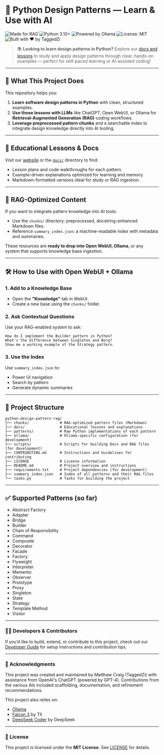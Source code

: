 # 🧠 Python Design Patterns — Learn & Use with AI

![Made for RAG](https://img.shields.io/badge/RAG-Ready-blueviolet)
![Python 3.10+](https://img.shields.io/badge/python-3.10+-blue)
![Powered by Ollama](https://img.shields.io/badge/Ollama-Compatible-blue)
![License: MIT](https://img.shields.io/badge/License-MIT-green.svg)
![Built with ❤️ by TaggedZi](https://img.shields.io/badge/built%20with-%E2%9D%A4%EF%B8%8F%20by%20TaggedZi-orange)

> 📚 **Looking to learn design patterns in Python?**
> Explore our [docs and lessons](https://taggedzi.github.io/python-design-pattern-rag/) to study and apply design patterns through clear, hands-on examples — perfect for self-paced learning or AI-assisted coding!

---

## 📌 What This Project Does

This repository helps you:

1. **Learn software design patterns in Python** with clean, structured examples.
2. **Use those lessons with LLMs** like ChatGPT, Open WebUI, or Ollama for **Retrieval-Augmented Generation (RAG)** coding workflows.
3. **Leverage preprocessed pattern chunks** and a searchable index to integrate design knowledge directly into AI tooling.

---

## 🏫 Educational Lessons & Docs

Visit our [website](https://taggedzi.github.io/python-design-pattern-rag/) or the [`docs/`](docs/) directory to find:

* Lesson plans and code walkthroughs for each pattern.
* Example-driven explanations optimized for learning and memory.
* Markdown-formatted versions ideal for study or RAG ingestion.

---

## 🔄 RAG-Optimized Content

If you want to integrate pattern knowledge into AI tools:

* Use the `chunks/` directory: preprocessed, docstring-enhanced Markdown files.
* Reference `summary_index.json`: a machine-readable index with metadata and summaries.

These resources are **ready to drop into Open WebUI, Ollama**, or any system that supports knowledge base ingestion.

---

## 🛠 How to Use with Open WebUI + Ollama

### 1. Add to a Knowledge Base

* Open the **"Knowledge"** tab in WebUI.
* Create a new base using the `chunks/` folder.

### 2. Ask Contextual Questions

Use your RAG-enabled system to ask:

```text
How do I implement the Builder pattern in Python?
What's the difference between Singleton and Borg?
Show me a working example of the Strategy pattern.
```

### 3. Use the Index

Use `summary_index.json` to:

* Power UI navigation
* Search by pattern
* Generate dynamic summaries

---

## 📁 Project Structure

```text
python-design-pattern-rag/
├── chunks/              # RAG-optimized pattern files (Markdown)
├── docs/                # Educational lessons and explanations
├── patterns/            # Raw Python implementations of each pattern
├── ollama/              # Ollama-specific configuration (for development)
├── scripts/             # Scripts for building Docs and RAG files (for development)
├── CONTRIBUTING.md      # Instructions and Guidelines for contributing
├── LICENSE              # License information
├── README.md            # Project overview and instructions
├── requirements.txt     # Project dependencies (for development)
├── summary_index.json   # Index of all patterns and their RAG files
└── tasks.py             # Tasks for building the project
```

---

## ✅ Supported Patterns (so far)

* Abstract Factory
* Adapter
* Bridge
* Builder
* Chain of Responsibility
* Command
* Composite
* Decorator
* Facade
* Factory
* Flyweight
* Interpreter
* Memento
* Observer
* Prototype
* Proxy
* Singleton
* State
* Strategy
* Template Method
* Visitor

---

### 👩‍💻 Developers & Contributors

If you’d like to build, extend, or contribute to this project, check out our [Developer Guide](CONTRIBUTING.md) for setup instructions and contribution tips.

---

### 🙏 Acknowledgments

This project was created and maintained by Matthew Craig (TaggedZi) with assistance from OpenAI's ChatGPT (powered by GPT-4). Contributions from the various AIs included scaffolding, documentation, and refinement recommendations.

This project also relies on:

* [Ollama](https://ollama.com)
* [Falcon 3](https://ollama.com/library/falcon3) by TII
* [DeepSeek Coder](https://ollama.com/library/deepseek-coder) by DeepSeek
  
---

### 📄 License

This project is licensed under the **MIT License**. See [LICENSE](./LICENSE) for details.
